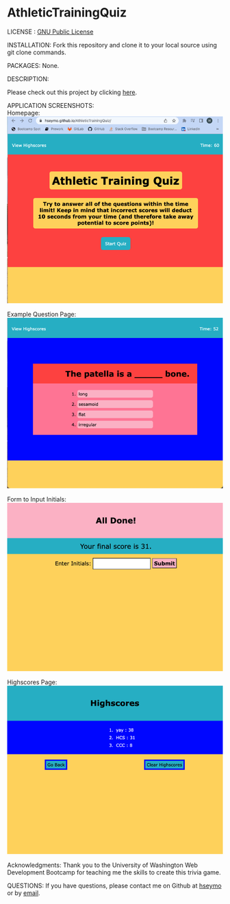 # AthleticTrainingQuiz
LICENSE : [GNU Public License](./LICENSE)

INSTALLATION: Fork this repository and clone it to your local source using git clone commands.

PACKAGES: None.

DESCRIPTION:

Please check out this project by clicking [here](https://hseymo.github.io/AthleticTrainingQuiz/).

APPLICATION SCREENSHOTS: <br>
Homepage: <br>
![Screenshot](./screenshots/homepage.png)

Example Question Page: <br>
![Screenshot](./screenshots/questionpage.png)

Form to Input Initials: <br>
![Screenshot](./screenshots/initialspage.png)

Highscores Page: <br>
![Screenshot](./screenshots/scorepage.png)

Acknowledgments: Thank you to the University of Washington Web Development Bootcamp for teaching me the skills to create this trivia game.

QUESTIONS: If you have questions, please contact me on Github at [hseymo](https://githup.com/hseymo) or by [email](mailto:fake@gmail.com).